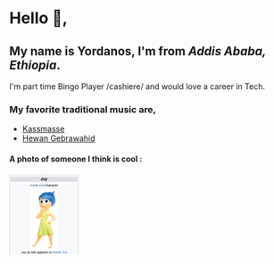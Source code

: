 # Hello 👋, 
## My name is Yordanos, I'm from _Addis Ababa, Ethiopia_.

I'm part time Bingo Player /cashiere/ and would love a career in Tech. <br>

### My favorite traditional music are,
- [Kassmasse](https://www.youtube.com/watch?v=IcchYWg28LQ)
- [Hewan Gebrawahid](https://www.youtube.com/watch?v=OPoeRmTEqgc&list=PLy65qis52RcDM0Jl39060p5p_ZYdtq4ga)

#### A photo of someone  I think is cool :

![image of joy from inside out](joy.png)